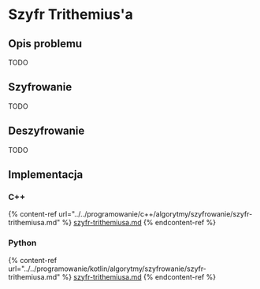 # Szyfr Trithemius'a

## Opis problemu

TODO

## Szyfrowanie

TODO

## Deszyfrowanie

TODO

## Implementacja

### C++

{% content-ref url="../../programowanie/c++/algorytmy/szyfrowanie/szyfr-trithemiusa.md" %}
[szyfr-trithemiusa.md](../../programowanie/c++/algorytmy/szyfrowanie/szyfr-trithemiusa.md)
{% endcontent-ref %}

### Python

{% content-ref url="../../programowanie/kotlin/algorytmy/szyfrowanie/szyfr-trithemiusa.md" %}
[szyfr-trithemiusa.md](../../programowanie/kotlin/algorytmy/szyfrowanie/szyfr-trithemiusa.md)
{% endcontent-ref %}
